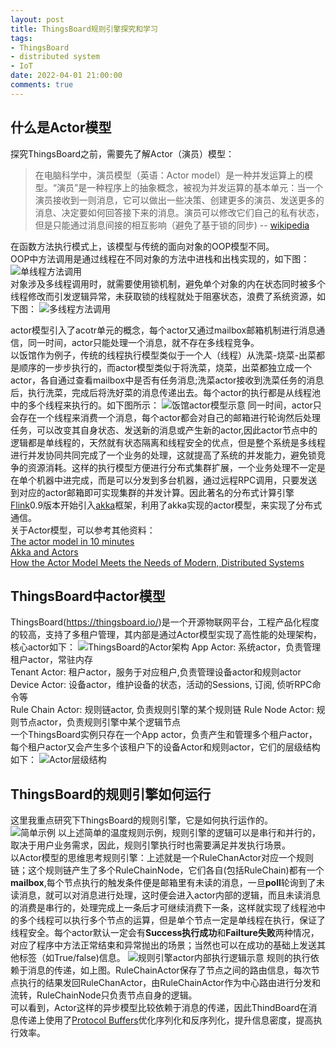 ```yaml
---
layout: post
title: ThingsBoard规则引擎探究和学习
tags:
- ThingsBoard
- distributed system
- IoT
date: 2022-04-01 21:00:00
comments: true
---
```

## 什么是Actor模型
探究ThingsBoard之前，需要先了解Actor（演员）模型：
>在电脑科学中，演员模型（英语：Actor model）是一种并发运算上的模型。“演员”是一种程序上的抽象概念，被视为并发运算的基本单元：当一个演员接收到一则消息，它可以做出一些决策、创建更多的演员、发送更多的消息、决定要如何回答接下来的消息。演员可以修改它们自己的私有状态，但是只能通过消息间接的相互影响（避免了基于锁的同步)      -- [wikipedia](https://www.wikiwand.com/zh-sg/%E6%BC%94%E5%91%98%E6%A8%A1%E5%9E%8B)  

在函数方法执行模式上，该模型与传统的面向对象的OOP模型不同。  
OOP中方法调用是通过线程在不同对象的方法中进栈和出栈实现的，如下图：
![单线程方法调用](/img/java/thread_call_stack.png)  
对象涉及多线程调用时，就需要使用锁机制，避免单个对象的内在状态同时被多个线程修改而引发逻辑异常，未获取锁的线程就处于阻塞状态，浪费了系统资源，如下图：
![多线程方法调用](/img/java/multi_thread_call_stack.png)  
<!-- more -->
actor模型引入了acotr单元的概念，每个actor又通过mailbox邮箱机制进行消息通信，同一时间，actor只能处理一个消息，就不存在多线程竞争。  
以饭馆作为例子，传统的线程执行模型类似于一个人（线程）从洗菜-烧菜-出菜都是顺序的一步步执行的，而actor模型类似于将洗菜，烧菜，出菜都独立成一个actor，各自通过查看mailbox中是否有任务消息;洗菜actor接收到洗菜任务的消息后，执行洗菜，完成后将洗好菜的消息传递出去。每个actor的执行都是从线程池中的多个线程来执行的。如下图所示：
![饭馆actor模型示意](/img/java/cooking.png)
同一时间，actor只会存在一个线程来消费一个消息，每个actor都会对自己的邮箱进行轮询然后处理任务，可以改变其自身状态、发送新的消息或产生新的actor,因此actor节点中的逻辑都是单线程的，天然就有状态隔离和线程安全的优点，但是整个系统是多线程进行并发协同共同完成了一个业务的处理，这就提高了系统的并发能力，避免锁竞争的资源消耗。这样的执行模型方便进行分布式集群扩展，一个业务处理不一定是在单个机器中进完成，而是可以分发到多台机器，通过远程RPC调用，只要发送到对应的actor邮箱即可实现集群的并发计算。因此著名的分布式计算引擎[Flink](https://nightlies.apache.org/flink/flink-docs-master/zh/)0.9版本开始引入[akka](https://akka.io/)框架，利用了akka实现的actor模型，来实现了分布式通信。  
关于Actor模型，可以参考其他资料：  
[The actor model in 10 minutes](https://www.brianstorti.com/the-actor-model/)  
[Akka and Actors](https://cwiki.apache.org/confluence/display/FLINK/Akka+and+Actors)  
[How the Actor Model Meets the Needs of Modern, Distributed Systems](https://doc.akka.io/docs/akka/current/typed/guide/actors-intro.html)  

## ThingsBoard中actor模型
ThingsBoard(https://thingsboard.io/)是一个开源物联网平台，工程产品化程度的较高，支持了多租户管理，其内部是通过Actor模型实现了高性能的处理架构，核心actor如下：
![ThingsBoard的Actor架构](/img/java/tb_actor.png)
App Actor: 系统actor，负责管理租户actor，常驻内存  
Tenant Actor: 租户actor，服务于对应租户,负责管理设备actor和规则actor  
Device Actor: 设备actor，维护设备的状态，活动的Sessions, 订阅, 侦听RPC命令等  
Rule Chain Actor: 规则链actor, 负责规则引擎的某个规则链
Rule Node Actor: 规则节点actor，负责规则引擎中某个逻辑节点    
一个ThingsBoard实例只存在一个App actor，负责产生和管理多个租户actor，每个租户actor又会产生多个该租户下的设备Actor和规则actor，它们的层级结构如下：
![Actor层级结构](/img/java/tb_actor_brain.png)

## ThingsBoard的规则引擎如何运行
这里我重点研究下ThingsBoard的规则引擎，它是如何执行运作的。   
![简单示例](/img/java/tb_rule_demo.png)
以上述简单的温度规则示例，规则引擎的逻辑可以是串行和并行的，取决于用户业务需求，因此，规则引擎执行时也需要满足并发执行场景。  
以Actor模型的思维思考规则引擎：上述就是一个RuleChanActor对应一个规则链；这个规则链产生了多个RuleChainNode，它们各自(包括RuleChain)都有一个**mailbox**,每个节点执行的触发条件便是邮箱里有未读的消息，一旦**poll**轮询到了未读消息，就可以对消息进行处理，这时便会进入actor内部的逻辑，而且未读消息的消费是串行的，处理完成上一条后才可继续消费下一条，这样就实现了线程池中的多个线程可以执行多个节点的运算，但是单个节点一定是单线程在执行，保证了线程安全。每个actor默认一定会有**Success执行成功**和**Failture失败**两种情况，对应了程序中方法正常结束和异常抛出的场景；当然也可以在成功的基础上发送其他标签（如True/false)信息。
![规则引擎actor内部执行逻辑示意](/img/java/tb_rule_engine.png)
规则的执行依赖于消息的传递，如上图。RuleChainActor保存了节点之间的路由信息，每次节点执行的结果发回RuleChanActor，由RuleChainActor作为中心路由进行分发和流转，RuleChainNode只负责节点自身的逻辑。  
可以看到，Actor这样的异步模型比较依赖于消息的传递，因此ThindBoard在消息传递上使用了[Protocol Buffers](https://developers.google.com/protocol-buffers)优化序列化和反序列化，提升信息密度，提高执行效率。




